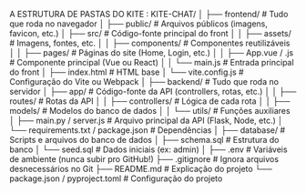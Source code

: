 A ESTRUTURA DE PASTAS DO KITE :
KITE-CHAT/
│
├── frontend/                 # Tudo que roda no navegador
│   ├── public/              # Arquivos públicos (imagens, favicon, etc.)
│   ├── src/                 # Código-fonte principal do front
│   │   ├── assets/          # Imagens, fontes, etc.
│   │   ├── components/      # Componentes reutilizáveis
│   │   ├── pages/           # Páginas do site (Home, Login, etc.)
│   │   ├── App.vue / .js    # Componente principal (Vue ou React)
│   │   └── main.js          # Entrada principal do front
│   ├── index.html           # HTML base
│   └── vite.config.js       # Configuração do Vite ou Webpack
│
├── backend/                 # Tudo que roda no servidor
│   ├── app/                 # Código-fonte da API (controllers, rotas, etc.)
│   │   ├── routes/          # Rotas da API
│   │   ├── controllers/     # Lógica de cada rota
│   │   ├── models/          # Modelos do banco de dados
│   │   └── utils/           # Funções auxiliares
│   ├── main.py / server.js  # Arquivo principal da API (Flask, Node, etc.)
│   └── requirements.txt / package.json # Dependências
│
├── database/                # Scripts e arquivos do banco de dados
│   ├── schema.sql           # Estrutura do banco
│   └── seed.sql             # Dados iniciais (ex: admin)
│
├── .env                     # Variáveis de ambiente (nunca subir pro GitHub!)
├── .gitignore               # Ignora arquivos desnecessários no Git
├── README.md                # Explicação do projeto
└── package.json / pyproject.toml  # Configuração do projeto